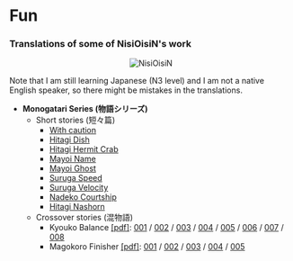 # Fun

### Translations of some of NisiOisiN's work

<center>
    <img src="/assets/images/nisioisin-logo.png" alt="NisiOisiN">
</center>

Note that I am still learning Japanese (N3 level) and I am not a native English speaker, so there might be mistakes in the translations.

- **Monogatari Series (物語シリーズ)**
    - Short stories (短々篇)
        - [With caution](/translation/en/kokoro-shite)
        - [Hitagi Dish](/translation/en/hitagi-dish)
        - [Hitagi Hermit Crab](/translation/en/hitagi-hermit-crab)
        - [Mayoi Name](/translation/en/mayoi-name)
        - [Mayoi Ghost](/translation/en/mayoi-ghost)
        - [Suruga Speed](/translation/en/suruga-speed)
        - [Suruga Velocity](/translation/en/suruga-velocity)
        - [Nadeko Courtship](/translation/en/nadeko-courtship)
        - [Hitagi Nashorn](/translation/en/hitagi-nasuhorun)
    - Crossover stories (混物語)
        - Kyouko Balance [[pdf]](/assets/translations/kyouko-balance.pdf): [001](/translation/en/kyouko-balance/001) / [002](/translation/en/kyouko-balance/002) / [003](/translation/en/kyouko-balance/003) / [004](/translation/en/kyouko-balance/004) / [005](/translation/en/kyouko-balance/005) / [006](/translation/en/kyouko-balance/006) / [007](/translation/en/kyouko-balance/007) / [008](/translation/en/kyouko-balance/008)
        - Magokoro Finisher [[pdf]](/assets/translations/magokoro-finisher.pdf): [001](/translation/en/magokoro-finisher/001) / [002](/translation/en/magokoro-finisher/002) / [003](/translation/en/magokoro-finisher/003) / [004](/translation/en/magokoro-finisher/004) / [005](/translation/en/magokoro-finisher/005)
